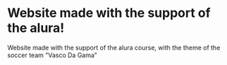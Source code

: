 # Website made with the support of the alura! 

Website made with the support of the alura course, with the theme of the soccer team "Vasco Da Gama"
